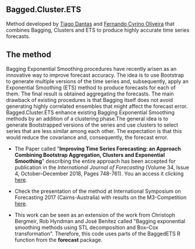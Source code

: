 ## Bagged.Cluster.ETS
Method developed by <a href="https://www.linkedin.com/in/tiagomendesdantas/"> Tiago Dantas</a> and <a href="http://www.ind.puc-rio.br/equipe/fernando-luiz-cyrino-oliveira/"> Fernando Cyrino Oliveira</a> that combines Bagging, Clusters and ETS to produce highly accurate time series forecasts.

## The method
Bagging Exponential Smoothing procedures have recently arisen as an innovative way to improve forecast accuracy. The idea is to use Bootstrap to generate multiple versions of the time series and, subsequently, apply an Exponential Smoothing (ETS) method to produce forecasts for each of them. The final result is obtained aggregating the forecasts. The main drawback of existing procedures is that Bagging itself does not avoid generating highly correlated ensembles that might affect the forecast error. Bagged.Cluster.ETS enhance existing Bagging Exponential Smoothing methods by an addition of a clustering phase.The general idea is to generate Bootstrapped versions of the series and use clusters to select series that are less similar among each other. The expectation is that this would reduce the covariance and, consequently, the forecast error.

- The Paper called "**Improving Time Series Forecasting: an Approach Combining Bootstrap Aggregation, Clusters and Exponential Smoothing**" describing the entire approach has been accepted for publication in the *International Journal of Forecasting* (Volume 34, Issue 4, October–December 2018, Pages 748-761). You an access it clicking <a href="https://www.sciencedirect.com/science/article/pii/S0169207018300888">here</a>.

- Check the presentation of the method at International Symposium on Forecasting 2017 (Cairns-Australia) with results on the M3-Competition <a href="https://forecasters.org/wp-content/uploads/gravity_forms/7-c6dd08fee7f0065037affb5b74fec20a/2017/07/isf2017_tiago_fernando_simple3.pdf">here</a>.

- This work can be seen as an extension of the work from Christoph Bergmeir, Rob Hyndman and José Benítez called "Bagging exponential smoothing methods using STL decomposition and Box–Cox transformation". Therefore, this code uses parts of the BaggedETS R function from the **forecast** package.
